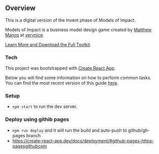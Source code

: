 ## Overview

This is a digital version of the Invent phase of Models of Impact.

Models of Impact is a business model design game created by [Matthew Manos](https://www.mattmanos.com/) at [verynice](http://verynice.co/).

[Learn More and Download the Full Toolkit](http://www.modelsofimpact.co/).

### Tech

This project was bootstrapped with [Create React App](https://github.com/facebookincubator/create-react-app).

Below you will find some information on how to perform common tasks.<br>
You can find the most recent version of this guide [here](https://github.com/facebook/create-react-app/blob/master/packages/cra-template/template/README.md).

### Setup

- `npm start` to run the dev server.

### Deploy using githib pages

- `npm run deploy` and it will run the build and auto-push to github/gh-pages branch
- https://create-react-app.dev/docs/deployment/#github-pages-https-pagesgithubcom
